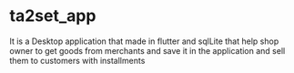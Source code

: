 # ta2set_app

It is a Desktop application that made in flutter and sqlLite that help shop owner to get goods from merchants and save it in the application and sell them to  customers with installments

